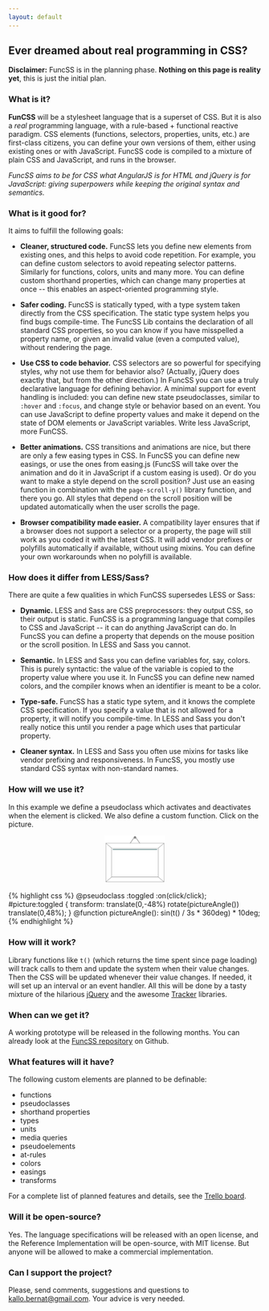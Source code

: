 ```yaml
---
layout: default
---
```




## Ever dreamed about real programming in CSS?

<div class="well">
<strong>Disclaimer:</strong> FuncSS is in the planning phase. <span style="color:inherit"><strong>Nothing on this page is reality yet</strong>, this is just the initial plan.</span>
</div>

### What is it?

**FunCSS** will be a stylesheet language that is a superset of CSS. But it is also a *real* programming language, with a rule-based + functional reactive paradigm. CSS elements (functions, selectors, properties, units, etc.) are first-class citizens, you can define your own versions of them, either using existing ones or with JavaScript. FuncSS code is compiled to a mixture of plain CSS and JavaScript, and runs in the browser.

*FuncSS aims to be for CSS what AngularJS is for HTML and jQuery is for JavaScript: giving superpowers while keeping the original syntax and semantics.*

### What is it good for?

It aims to fulfill the following goals:

* **Cleaner, structured code.** FuncSS lets you define new elements from existing ones, and this helps to avoid code repetition. For example, you can define custom selectors to avoid repeating selector patterns. Similarly for functions, colors, units and many more.  You can define custom shorthand properties, which can change many properties at once -- this enables an aspect-oriented programming style. 

* **Safer coding.** FuncSS is statically typed, with a type system taken directly from the CSS specification. The static type system helps you find bugs compile-time. The FuncSS Lib contains the declaration of all standard CSS properties, so you can know if you have misspelled a property name, or given an invalid value (even a computed value), without rendering the page.

* **Use CSS to code behavior.** CSS selectors are so powerful for specifying styles, why not use them for behavior also? (Actually, jQuery does exactly that, but from the other direction.) In FuncSS you can use a truly declarative language for defining behavior. A minimal support for event handling is included: you can define new state pseudoclasses, similar to `:hover` and `:focus`, and change style or behavior based on an event. You can use JavaScript to define property values and make it depend on the state of DOM elements or JavaScript variables. Write less JavaScript, more FunCSS.

* **Better animations.** CSS transitions and animations are nice, but there are only a few easing types in CSS. In FuncSS you can define new easings, or use the ones from easing.js (FuncSS will take over the animation and do it in JavaScript if a custom easing is used). Or do you want to make a style depend on the scroll position? Just use an easing function in combination with the `page-scroll-y()` library function, and there you go. All styles that depend on the scroll position will be updated  automatically when the user scrolls the page.

* **Browser compatibility made easier.** A compatibility layer ensures that if a browser does not support a selector or a property, the page will still work as you coded it with the latest CSS. It will add vendor prefixes or polyfills automatically if available, without using mixins. You can define your own workarounds when no polyfill is available.

### How does it differ from LESS/Sass?

There are quite a few qualities in which FunCSS supersedes LESS or Sass:

* **Dynamic.** LESS and  Sass are CSS preprocessors: they output CSS, so their output is static. FunCSS is a programming language that compiles to CSS and JavaScript -- it can do anything JavaScript can do. In FuncSS you can define a property that depends on the mouse position or the scroll position. In LESS and Sass you cannot.

* **Semantic.** In LESS and Sass you can define variables for, say, colors. This is purely syntactic: the value of the variable is copied to the property value where you use it. In FuncSS you can define new named colors, and the compiler knows when an identifier is meant to be a color. 

* **Type-safe.** FuncSS has a static type sytem, and it knows the complete CSS specification. If you specify a value that is not allowed for a property, it will notify you compile-time. In LESS and Sass you don't really notice this until you render a page which uses that particular property.

* **Cleaner syntax.**  In LESS and Sass you often use mixins for tasks like vendor prefixing and responsiveness. In FuncSS, you mostly use standard CSS syntax with non-standard names.

### How will we use it?

In this example we define a pseudoclass which activates and deactivates when the element is clicked. We also define a custom function.
Click on the picture.

<div class="row">
<div class="col-md-6">

<!--
{% highlight javascript %}
$F.pictureAngle = function() {
    return Math.sin($F.t() * 3) * 0.08;
}
{% endhighlight %}
-->
<center>
<img src='img/picture.svg' id="picture" width='120'>
</center>

<script>
pictureAngle = function() {
    return Math.sin(new Date().getTime() / 1000 * 3) * 0.08;
}
$(function() {
    var $picture = $("#picture");
    var int;
    $picture.click(function() {
        if(int) {
            clearInterval(int);
            $picture.css("transform", "");
            int = false;
        } else {
            int = setInterval(function() {
                $picture.css("transform", "translate(0,-48%)rotate("+pictureAngle()+"rad)translate(0,48%)");
            }, 40);
        }
    });
})
</script>


</div>
<div class="col-md-6">

{% highlight css %}
@pseudoclass :toggled :on(click/click);
#picture:toggled {
    transform:
        translate(0,-48%)
        rotate(pictureAngle())
        translate(0,48%);
}
@function pictureAngle():<angle>
    sin(t() / 3s * 360deg) * 10deg;
{% endhighlight %}


</div>
</div>

### How will it work?

Library functions like `t()` (which returns the time spent since page loading) will track calls to them and update the system when their value changes. Then the CSS will be updated whenever their value changes. If needed, it will set up an interval or an event handler. All this will be done by a tasty mixture of the hilarious [jQuery](http://jquery.com/) and the awesome [Tracker](http://www.meteor.com/tracker) libraries.

### When can we get it?

A working prototype will be released in the following months. You can already look at the [FuncSS repository](https://github.com/funcss-lang/funcss) on Github.

### What features will it have?

The following custom elements are planned to be definable:

- functions
- pseudoclasses
- shorthand properties
- types
- units
- media queries
- pseudoelements
- at-rules
- colors
- easings
- transforms

For a complete list of planned features and details, see the [Trello board](https://trello.com/b/EpfkVhaA/funcss).

### Will it be open-source?

Yes. The language specifications will be released with an open license, and the Reference Implementation will be open-source, with MIT license. But anyone will be allowed to make a commercial implementation.

### Can I support the project?

Please, send comments, suggestions and questions to <kallo.bernat@gmail.com>. Your advice is very needed.
